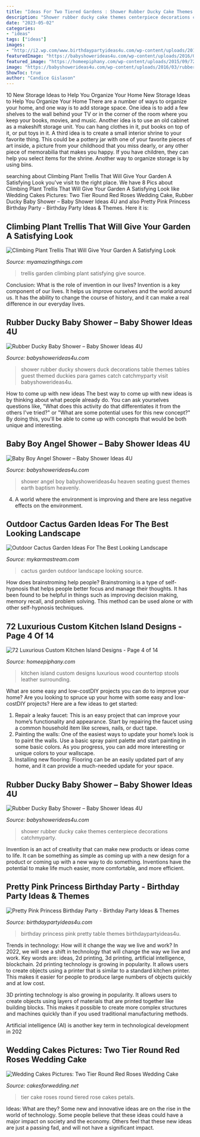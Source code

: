 ```yaml
---
title: "Ideas For Two Tiered Gardens : Shower Rubber Ducky Cake Themes Centerpiece Decorations Catchmyparty"
description: "Shower rubber ducky cake themes centerpiece decorations catchmyparty"
date: "2023-05-02"
categories:
- "ideas"
tags: ["ideas"]
images:
- "http://i2.wp.com/www.birthdaypartyideas4u.com/wp-content/uploads/2016/08/pretty-pink-princess-birthday-party-food-table.jpg"
featuredImage: "https://babyshowerideas4u.com/wp-content/uploads/2016/03/rubber-ducky-baby-shower-guest-tables.jpeg"
featured_image: "https://homeepiphany.com/wp-content/uploads/2015/09/72-Luxurious-Custom-Kitchen-Island-Designs-16.jpg"
image: "https://babyshowerideas4u.com/wp-content/uploads/2016/03/rubber-ducky-baby-shower-guest-tables.jpeg"
ShowToc: true
author: "Candice Gislason"
---
```



10 New Storage Ideas to Help You Organize Your Home
New Storage Ideas to Help You Organize Your Home
There are a number of ways to organize your home, and one way is to add storage space. One idea is to add a few shelves to the wall behind your TV or in the corner of the room where you keep your books, movies, and music. Another idea is to use an old cabinet as a makeshift storage unit. You can hang clothes in it, put books on top of it, or put toys in it. A third idea is to create a small interior shrine to your favorite thing. This could be a pottery jar with one of your favorite pieces of art inside, a picture from your childhood that you miss dearly, or any other piece of memorabilia that makes you happy. If you have children, they can help you select items for the shrine. Another way to organize storage is by using bins.

	

		
searching about Climbing Plant Trellis That Will Give Your Garden A Satisfying Look you've visit to the right place. We have 8 Pics about Climbing Plant Trellis That Will Give Your Garden A Satisfying Look like Wedding Cakes Pictures: Two Tier Round Red Roses Wedding Cake, Rubber Ducky Baby Shower – Baby Shower Ideas 4U and also Pretty Pink Princess Birthday Party - Birthday Party Ideas &amp; Themes. Here it is:
		
    
## Climbing Plant Trellis That Will Give Your Garden A Satisfying Look

<img loading=lazy src="http://myamazingthings.com/wp-content/uploads/2017/04/RX-DK-AP02901_rosa-new-dawn_s3x4.jpg.rend_.hgtvcom.1280.1707.jpeg" onerror="this.onerror=null;this.src='https://tse3.mm.bing.net/th?id=OIP.BUZpuymzZdaZSGrdRNO36wHaJ4&amp;pid=15.1';" alt="Climbing Plant Trellis That Will Give Your Garden A Satisfying Look">

_Source: myamazingthings.com_

>trellis garden climbing plant satisfying give source. 

	

Conclusion: What is the role of invention in our lives?
Invention is a key component of our lives. It helps us improve ourselves and the world around us. It has the ability to change the course of history, and it can make a real difference in our everyday lives.

    
## Rubber Ducky Baby Shower – Baby Shower Ideas 4U

<img loading=lazy src="https://babyshowerideas4u.com/wp-content/uploads/2016/03/rubber-ducky-baby-shower-guest-tables.jpeg" onerror="this.onerror=null;this.src='https://tse2.mm.bing.net/th?id=OIP.289a7_XCCaP07XdNw-LJjwHaHD&amp;pid=15.1';" alt="Rubber Ducky Baby Shower – Baby Shower Ideas 4U">

_Source: babyshowerideas4u.com_

>shower rubber ducky showers duck decorations table themes tables guest themed duckies para games catch catchmyparty visit babyshowerideas4u. 

	

How to come up with new ideas
The best way to come up with new ideas is by thinking about what people already do. You can ask yourselves questions like, "What does this activity do that differentiates it from the others I've tried?" or "What are some potential uses for this new concept?" By doing this, you'll be able to come up with concepts that would be both unique and interesting.

    
## Baby Boy Angel Shower – Baby Shower Ideas 4U

<img loading=lazy src="https://babyshowerideas4u.com/wp-content/uploads/2016/09/Baby-Boy-Angel-Shower-Guest-Seating-600x800.jpg" onerror="this.onerror=null;this.src='https://tse4.mm.bing.net/th?id=OIP.nczdvTl957HlRqX5TNQ2dwHaJ4&amp;pid=15.1';" alt="Baby Boy Angel Shower – Baby Shower Ideas 4U">

_Source: babyshowerideas4u.com_

>shower angel boy babyshowerideas4u heaven seating guest themes earth baptism heavenly. 

	

4. A world where the environment is improving and there are less negative effects on the environment. 

    
## Outdoor Cactus Garden Ideas For The Best Looking Landscape

<img loading=lazy src="https://mykarmastream.com/wp-content/uploads/2017/08/cactus-garden-6.jpg" onerror="this.onerror=null;this.src='https://tse4.mm.bing.net/th?id=OIP.xRk0qw1btMk16Qm5uh0zCwHaKE&amp;pid=15.1';" alt="Outdoor Cactus Garden Ideas For The Best Looking Landscape">

_Source: mykarmastream.com_

>cactus garden outdoor landscape looking source. 

	

How does brainstroming help people?
Brainstroming is a type of self-hypnosis that helps people better focus and manage their thoughts. It has been found to be helpful in things such as improving decision making, memory recall, and problem solving. This method can be used alone or with other self-hypnosis techniques.

    
## 72 Luxurious Custom Kitchen Island Designs - Page 4 Of 14

<img loading=lazy src="https://homeepiphany.com/wp-content/uploads/2015/09/72-Luxurious-Custom-Kitchen-Island-Designs-16.jpg" onerror="this.onerror=null;this.src='https://tse4.mm.bing.net/th?id=OIP.TLnpTW5Lqr1_7yKFaLk9SAHaE8&amp;pid=15.1';" alt="72 Luxurious Custom Kitchen Island Designs - Page 4 of 14">

_Source: homeepiphany.com_

>kitchen island custom designs luxurious wood countertop stools leather surrounding. 

	

What are some easy and low-costDIY projects you can do to improve your home?
Are you looking to spruce up your home with some easy and low-costDIY projects? Here are a few ideas to get started: 
1. Repair a leaky faucet: This is an easy project that can improve your home’s functionality and appearance. Start by repairing the faucet using a common household item like screws, nails, or duct tape. 
2. Painting the walls: One of the easiest ways to update your home’s look is to paint the walls. Use a basic spray paint palette and start painting in some basic colors. As you progress, you can add more interesting or unique colors to your wallscape. 
3. Installing new flooring: Flooring can be an easily updated part of any home, and it can provide a much-needed update for your space.

    
## Rubber Ducky Baby Shower – Baby Shower Ideas 4U

<img loading=lazy src="https://babyshowerideas4u.com/wp-content/uploads/2016/03/rubber-ducky-baby-shower-centerpiece-cake.jpeg" onerror="this.onerror=null;this.src='https://tse2.mm.bing.net/th?id=OIP._WmVU9VapLqs7fp-1SEEhgHaJ4&amp;pid=15.1';" alt="Rubber Ducky Baby Shower – Baby Shower Ideas 4U">

_Source: babyshowerideas4u.com_

>shower rubber ducky cake themes centerpiece decorations catchmyparty. 

	

Invention is an act of creativity that can make new products or ideas come to life. It can be something as simple as coming up with a new design for a product or coming up with a new way to do something. Inventions have the potential to make life much easier, more comfortable, and more efficient.

    
## Pretty Pink Princess Birthday Party - Birthday Party Ideas &amp; Themes

<img loading=lazy src="http://i2.wp.com/www.birthdaypartyideas4u.com/wp-content/uploads/2016/08/pretty-pink-princess-birthday-party-food-table.jpg" onerror="this.onerror=null;this.src='https://tse2.mm.bing.net/th?id=OIP.HFWYWpMtsyvXgLx6h-S_JwHaMP&amp;pid=15.1';" alt="Pretty Pink Princess Birthday Party - Birthday Party Ideas &amp; Themes">

_Source: birthdaypartyideas4u.com_

>birthday princess pink pretty table themes birthdaypartyideas4u. 

	

Trends in technology: How will it change the way we live and work?
In 2022, we will see a shift in technology that will change the way we live and work. Key words are: ideas, 2d printing, 3d printing, artificial intelligence, blockchain. 
2d printing technology is growing in popularity. It allows users to create objects using a printer that is similar to a standard kitchen printer. This makes it easier for people to produce large numbers of objects quickly and at low cost. 

3D printing technology is also growing in popularity. It allows users to create objects using layers of materials that are printed together like building blocks. This makes it possible to create more complex structures and machines quickly than if you used traditional manufacturing methods. 

Artificial intelligence (AI) is another key term in technological development in 202
    
## Wedding Cakes Pictures: Two Tier Round Red Roses Wedding Cake

<img loading=lazy src="http://2.bp.blogspot.com/_U56yhynHDXY/S8BL6CRnQ3I/AAAAAAAAAII/TDOkMXt3TKE/w1200-h630-p-k-nu/two_tier_red_roses_cake.jpg" onerror="this.onerror=null;this.src='https://tse3.mm.bing.net/th?id=OIP.TpV-HL3yv8HUkQX4nEfpswAAAA&amp;pid=15.1';" alt="Wedding Cakes Pictures: Two Tier Round Red Roses Wedding Cake">

_Source: cakesforwedding.net_

>tier cake roses round tiered rose cakes petals. 

	

Ideas: What are they?
Some new and innovative ideas are on the rise in the world of technology. Some people believe that these ideas could have a major impact on society and the economy. Others feel that these new ideas are just a passing fad, and will not have a significant impact.

